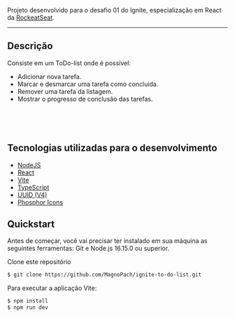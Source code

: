 Projeto desenvolvido para o desafio 01 do Ignite, especialização em React da [RockeatSeat](https://www.rocketseat.com.br/).

<hr>

## Descrição

Consiste em um ToDo-list onde é possível:

- Adicionar nova tarefa.
- Marcar e desmarcar uma tarefa como concluida.
- Remover uma tarefa da listagem.
- Mostrar o progresso de conclusão das tarefas.

<br>
<p align="center">

<br>

## Tecnologias utilizadas para o desenvolvimento

- [NodeJS](https://nodejs.org/en/)
- [React](https://reactjs.org/)
- [Vite](https://vitejs.dev/)
- [TypeScript](https://www.typescriptlang.org/)
- [UUID (V4)](https://www.npmjs.com/package/uuidv4)
- [Phosphor Icons](https://phosphoricons.com/)

## Quickstart

Antes de começar, você vai precisar ter instalado em sua máquina as seguintes ferramentas: Git e Node.js 16.15.0 ou superior.

Clone este repositório

```sh
$ git clone https://github.com/MagnoPach/ignite-to-do-list.git
```

Para executar a aplicação Vite:

```sh
$ npm install
$ npm run dev
```
